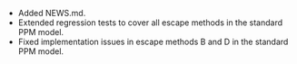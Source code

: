 - Added NEWS.md.
- Extended regression tests to cover all escape methods in the standard PPM model. 
- Fixed implementation issues in escape methods B and D
in the standard PPM model.
